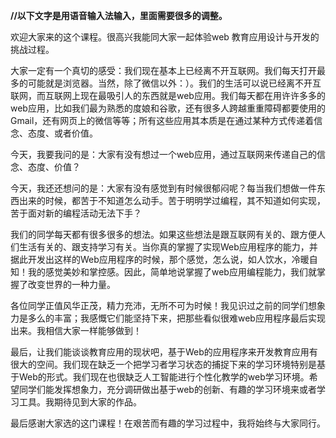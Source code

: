 **//以下文字是用语音输入法输入，里面需要很多的调整。**

欢迎大家来的这个课程。很高兴我能同大家一起体验web 教育应用设计与开发的挑战过程。

大家一定有一个真切的感受：我们现在基本上已经离不开互联网。我们每天打开最多的可能就是浏览器。当然，除了微信以外：）。我们的生活可以说已经离不开互联网，而互联网上现在最吸引人的东西就是web应用。我们每天都在用许许多多的web应用，比如我们最为熟悉的度娘和谷歌，还有很多人跨越重重障碍都要使用的Gmail，还有网页上的微信等等；所有这些应用其本质是在通过某种方式传递着信念、态度、或者价值。

今天，我要我问的是：大家有没有想过一个web应用，通过互联网来传递自己的信念、态度、价值？

今天，我还还想问的是：大家有没有感觉到有时候很郁闷呢？每当我们想做一件东西出来的时候，都苦于不知道怎么动手。苦于明明学过编程，其不知道如何实现，苦于面对新的编程活动无法下手？

我们的同学每天都有很多很多的想法。如果这些想法是跟互联网有关的、跟方便人们生活有关的、跟支持学习有关。当你真的掌握了实现Web应用程序的能力，并据此开发出这样的Web应用程序的时候，那个感觉，怎么说，如人饮水，冷暖自知！我的感觉美妙和掌控感。因此，简单地说掌握了web应用编程能力，我们就掌握了改变世界的一种力量。

各位同学正值风华正茂，精力充沛，无所不可为时候！我见识过之前的同学们想象力是多么的丰富；我感慨它们能坚持下来，把那些看似很难web应用程序最后实现出来。我相信大家一样能够做到！

最后，让我们能谈谈教育应用的现状吧，基于Web的应用程序来开发教育应用有很大的空间。我们现在缺乏一个把学习者学习状态的捕捉下来的学习环境特别是基于Web的形式。我们现在也很缺乏人工智能进行个性化教学的web学习环境。希望同学们能发挥想象力，充分调研做出基于web的创新、有趣的学习环境来或者学习工具。我期待见到大家的作品。

最后感谢大家选的这门课程！在艰苦而有趣的学习过程中，我将始终与大家同行。

